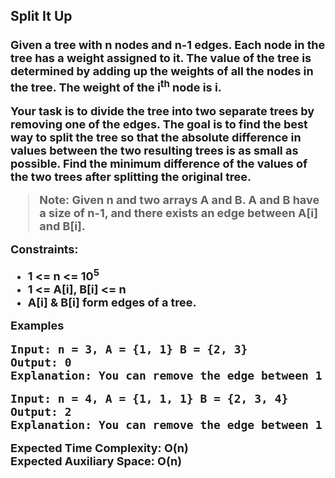 <h2>Split It Up</h2><h3><p><span style="font-size: 18px;">Given a tree with <strong>n</strong> nodes and <strong>n-1</strong> edges. Each node in the tree has a weight assigned to it. The value of the tree is determined by adding up the weights of all the nodes in the tree. The weight of the <strong>i<sup>th</sup></strong> node is <strong>i</strong>.</span></p>
<p><span style="font-size: 18px;">Your task is to divide the tree into two separate trees by removing one of the edges. The goal is to find the best way to split the tree so that the absolute difference in values between the two resulting trees is as small as possible. Find the minimum difference of the values of the two trees after splitting the original tree.</span></p>
<blockquote>
<p><span style="font-size: 18px;"><strong>Note:</strong> Given <strong>n</strong> and two arrays <strong>A</strong> and <strong>B</strong>. <strong>A</strong> and <strong>B</strong> have a size of <strong>n-1</strong>, and there exists an edge between <strong>A[i]</strong> and <strong>B[i]</strong>.</span></p>
</blockquote>
<p><span style="font-size: 18px;"><strong>Constraints:</strong></span></p>
<ul>
<li><span style="font-size: 18px;">1 &lt;= n &lt;= 10<sup>5</sup></span></li>
<li><span style="font-size: 18px;">1 &lt;= A[i], B[i] &lt;= n</span></li>
<li><span style="font-size: 18px;">A[i] & B[i] form edges of a tree.</span></li>
</ul>
<p><span style="font-size: 18px;"><strong>Examples</strong></span></p>
<pre><span style="font-size: 18px;"><strong>Input:</strong> n = 3, A = {1, 1} B = {2, 3}
<strong>Output:</strong> 0
<strong>Explanation:</strong> You can remove the edge between 1 and 3 to get the minimum difference.</span></pre>
<pre><span style="font-size: 18px;"><strong>Input:</strong> n = 4, A = {1, 1, 1} B = {2, 3, 4}
<strong>Output:</strong> 2
<strong>Explanation:</strong> You can remove the edge between 1 and 4 to get the minimum difference.</span></pre>
<p><span style="font-size: 18px;"><strong>Expected Time Complexity:</strong> O(n)<br><strong>Expected Auxiliary Space:</strong> O(n)&nbsp;</span></p>
</div>
